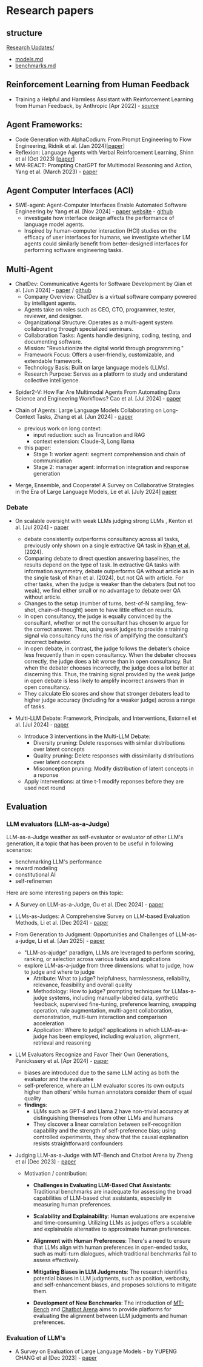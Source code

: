 # Research papers

## structure

[Research Updates/](./README.md)
- [models.md](./models.md)
- [benchmarks.md](./benchmarks.md)

## Reinforcement Learning from Human Feedback

* Training a Helpful and Harmless Assistant with Reinforcement Learning from Human Feedback, by Anthropic [Apr 2022] - [source](https://arxiv.org/pdf/2204.05862)

## Agent Frameworks:
- Code Generation with AlphaCodium: From Prompt Engineering to Flow
Engineering, Ridnik et al. (Jan 2024)[[paper](https://arxiv.org/pdf/2401.08500)]
- Reflexion: Language Agents with
Verbal Reinforcement Learning, Shinn et al (Oct 2023) [[paper](https://arxiv.org/pdf/2303.11366)]
- MM-REACT: Prompting ChatGPT for Multimodal Reasoning and Action, Yang et al. (March 2023) - [paper](https://arxiv.org/pdf/2303.11381)

## Agent Computer Interfaces (ACI)

- SWE-agent: Agent-Computer Interfaces Enable Automated Software Engineering by Yang et al. [Nov 2024] - [paper](https://arxiv.org/abs/2405.15793) [website](https://swe-agent.com/latest/) - [github](https://github.com/SWE-agent/SWE-agent)
  * investigate how interface design affects the performance of language model agents.
  * Inspired by human-computer interaction (HCI) studies on the efficacy of user interfaces for humans, we investigate whether LM agents could similarly benefit from better-designed interfaces for performing software engineering tasks.

## Multi-Agent

- ChatDev: Communicative Agents for Software Development by Qian et al. [Jun 2024] - [paper](https://arxiv.org/pdf/2307.07924) / [github](https://github.com/OpenBMB/ChatDev)
  - Company Overview: ChatDev is a virtual software company powered by intelligent agents.
  - Agents take on roles such as CEO, CTO, programmer, tester, reviewer, and designer.
  - Organizational Structure: Operates as a multi-agent system collaborating through specialized seminars.
  - Collaboration Tasks: Agents handle designing, coding, testing, and documenting software.
  - Mission: "Revolutionize the digital world through programming."
  - Framework Focus: Offers a user-friendly, customizable, and extendable framework.
  - Technology Basis: Built on large language models (LLMs).
  - Research Purpose: Serves as a platform to study and understand collective intelligence.
  
* Spider2-V: How Far Are Multimodal Agents From Automating Data Science and Engineering Workflows? Cao et al. [Jul 2024] - [paper](https://arxiv.org/abs/2407.10956)

* Chain of Agents: Large Language Models Collaborating on Long-Context Tasks, Zhang et al. [Jun 2024] -  [paper](https://arxiv.org/abs/2406.02818)
  - previous work on long context:
    - input reduction: such as Truncation and RAG
    - context extension: Claude-3, Long llama
  - this paper:
    - Stage 1: worker agent: segment comprehension and chain of communication
    - Stage 2: manager agent: information integration and response generation

* Merge, Ensemble, and Cooperate! A Survey on Collaborative Strategies in the Era of Large Language Models, Le et al. [July 2024] [paper](https://arxiv.org/abs/2407.06089)

### Debate

* On scalable oversight with weak LLMs judging
strong LLMs , Kenton et al. [Jul 2024] - [paper](https://arxiv.org/pdf/2407.04622)
  - debate consistently outperforms consultancy across all tasks, previously only shown on a single extractive QA task in [Khan et al.](https://arxiv.org/pdf/2402.06782) (2024).
  - Comparing debate to direct question answering baselines, the results depend on the type of task. In extractive QA tasks with information asymmetry, debate outperforms QA without article as in the single task of Khan et al. (2024), but not QA with article. For other tasks, when the judge is weaker than the debaters (but not too weak), we find either small or no advantage to debate over QA without article.
  - Changes to the setup (number of turns, best-of-N sampling, few-shot, chain-of-thought) seem to have little effect on results.
  - In open consultancy, the judge is equally convinced by the consultant, whether or not the consultant has chosen to argue for the correct answer. Thus, using weak judges to provide a training signal via consultancy runs the risk of amplifying the consultant’s incorrect behavior.
  - In open debate, in contrast, the judge follows the debater’s choice less frequently than in open
consultancy. When the debater chooses correctly, the judge does a bit worse than in open
consultancy. But when the debater chooses incorrectly, the judge does a lot better at discerning
this. Thus, the training signal provided by the weak judge in open debate is less likely to amplify
incorrect answers than in open consultancy.
  - They calculate Elo scores and show that stronger debaters lead to higher judge accuracy (including for a weaker judge) across a range of tasks.

* Multi-LLM Debate: Framework, Principals, and
Interventions, Estornell et al. [Jul 2024] - [paper](https://openreview.net/pdf?id=sy7eSEXdPC)
  - Introduce 3 interventions in the Multi-LLM Debate:
    - Diversity pruning: Delete responses with similar distributions over latent concepts
    - Quality pruning: Delete responses with dissimilarity distributions over latent concepts
    - Misconception pruning: Modify distribution of latent concepts in a reponse
  - Apply interventions: at time t-1 modify reponses before they are used next round


## Evaluation

### LLM evaluators (LLM-as-a-Judge)
LLM-as-a-Judge weather as self-evaluator or evaluator of other LLM's generation, it a topic that has been proven to be useful in following scenarios:
- benchmarking LLM's performance
- reward modeling
- constitutional AI
- self-refinemen

Here are some interesting papers on this topic:

* A Survey on LLM-as-a-Judge, Gu et al. [Dec 2024] - [paper](https://arxiv.org/pdf/2411.15594)

* LLMs-as-Judges: A Comprehensive Survey on LLM-based Evaluation Methods, Li et al. [Dec 2024] - [paper](https://arxiv.org/pdf/2412.05579)

* From Generation to Judgment: Opportunities and Challenges of LLM-as-a-judge, Li et al. [Jan 2025] - [paper](https://arxiv.org/pdf/2412.05579)
  - "LLM-as-ajudge" paradigm, LLMs are leveraged to perform scoring, ranking, or selection across various tasks and applications
  - explore LLM-as-a-judge from three dimensions: what to judge, how to judge and where to judge
    - Attribute: What to judge? helpfulness, harmlessness, reliability, relevance, feasibility and overall quality
    - Methodology: How to judge? prompting techniques for LLMas-a-judge systems, including manually-labeled data, synthetic feedback, supervised fine-tuning, preference learning, swapping operation, rule augmentation, multi-agent collaboration, demonstration, multi-turn interaction and comparison acceleration
    - Application: Where to judge? applications in which LLM-as-a-judge has been employed, including evaluation, alignment, retrieval and reasoning

* LLM Evaluators Recognize and Favor Their Own Generations, Panickssery et al. [Apr 2024] - [paper](https://arxiv.org/pdf/2404.13076)
  - biases are introduced due to the same LLM acting as both the evaluator and the evaluatee
  - self-preference, where an LLM evaluator scores its own outputs higher than others’ while human annotators consider them of equal quality
  - **findings**:
    - LLMs such as GPT-4 and Llama 2 have non-trivial accuracy at distinguishing themselves from other LLMs and humans
    - They discover a linear correlation between self-recognition capability and the strength of self-preference bias; using controlled experiments, they show that the causal explanation resists straightforward confounders


* Judging LLM-as-a-Judge with MT-Bench and Chatbot Arena by Zheng et al [Dec 2023] - [paper](https://arxiv.org/pdf/2306.05685)
    - Motivation / contribution:
        * **Challenges in Evaluating LLM-Based Chat Assistants**: Traditional benchmarks are inadequate for assessing the broad capabilities of LLM-based chat assistants, especially in measuring human preferences.

        * **Scalability and Explainability**: Human evaluations are expensive and time-consuming. Utilizing LLMs as judges offers a scalable and explainable alternative to approximate human preferences.

        * **Alignment with Human Preferences**: There's a need to ensure that LLMs align with human preferences in open-ended tasks, such as multi-turn dialogues, which traditional benchmarks fail to assess effectively.

        * **Mitigating Biases in LLM Judgments**: The research identifies potential biases in LLM judgments, such as position, verbosity, and self-enhancement biases, and proposes solutions to mitigate them.

        * **Development of New Benchmarks**: The introduction of [MT-Bench](https://github.com/lm-sys/FastChat/tree/main/fastchat/llm_judge) and [Chatbot Arena](https://huggingface.co/datasets/lmsys/chatbot_arena_conversations) aims to provide platforms for evaluating the alignment between LLM judgments and human preferences.

### Evaluation of LLM's

* A Survey on Evaluation of Large Language Models - by YUPENG CHANG et al [Dec 2023] - [paper](https://arxiv.org/pdf/2307.03109)


